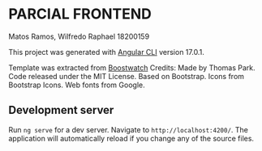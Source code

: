 # PARCIAL FRONTEND

Matos Ramos, Wilfredo Raphael 18200159

This project was generated with [Angular CLI](https://github.com/angular/angular-cli) version 17.0.1.

Template was extracted from  [Boostwatch](https://bootswatch.com/cosmo/)
Credits:
Made by Thomas Park.
Code released under the MIT License.
Based on Bootstrap. Icons from Bootstrap Icons. Web fonts from Google.

## Development server

Run `ng serve` for a dev server. Navigate to `http://localhost:4200/`. The application will automatically reload if you change any of the source files.